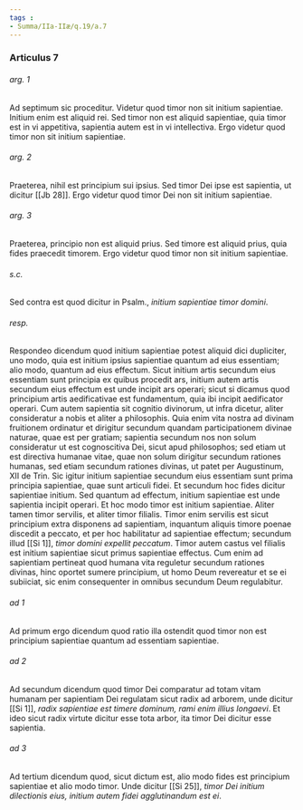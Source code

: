 ```yaml
---
tags : 
- Summa/IIa-IIæ/q.19/a.7
---
```


### Articulus 7

###### arg. 1
Ad septimum sic proceditur. Videtur quod timor non sit initium sapientiae. Initium enim est aliquid rei. Sed timor non est aliquid sapientiae, quia timor est in vi appetitiva, sapientia autem est in vi intellectiva. Ergo videtur quod timor non sit initium sapientiae.

###### arg. 2
Praeterea, nihil est principium sui ipsius. Sed timor Dei ipse est sapientia, ut dicitur [[Jb 28]]. Ergo videtur quod timor Dei non sit initium sapientiae.

###### arg. 3
Praeterea, principio non est aliquid prius. Sed timore est aliquid prius, quia fides praecedit timorem. Ergo videtur quod timor non sit initium sapientiae.

###### s.c.
Sed contra est quod dicitur in Psalm., *initium sapientiae timor domini*.

###### resp.
Respondeo dicendum quod initium sapientiae potest aliquid dici dupliciter, uno modo, quia est initium ipsius sapientiae quantum ad eius essentiam; alio modo, quantum ad eius effectum. Sicut initium artis secundum eius essentiam sunt principia ex quibus procedit ars, initium autem artis secundum eius effectum est unde incipit ars operari; sicut si dicamus quod principium artis aedificativae est fundamentum, quia ibi incipit aedificator operari. Cum autem sapientia sit cognitio divinorum, ut infra dicetur, aliter consideratur a nobis et aliter a philosophis. Quia enim vita nostra ad divinam fruitionem ordinatur et dirigitur secundum quandam participationem divinae naturae, quae est per gratiam; sapientia secundum nos non solum consideratur ut est cognoscitiva Dei, sicut apud philosophos; sed etiam ut est directiva humanae vitae, quae non solum dirigitur secundum rationes humanas, sed etiam secundum rationes divinas, ut patet per Augustinum, XII de Trin. Sic igitur initium sapientiae secundum eius essentiam sunt prima principia sapientiae, quae sunt articuli fidei. Et secundum hoc fides dicitur sapientiae initium. Sed quantum ad effectum, initium sapientiae est unde sapientia incipit operari. Et hoc modo timor est initium sapientiae. Aliter tamen timor servilis, et aliter timor filialis. Timor enim servilis est sicut principium extra disponens ad sapientiam, inquantum aliquis timore poenae discedit a peccato, et per hoc habilitatur ad sapientiae effectum; secundum illud [[Si 1]], *timor domini expellit peccatum*. Timor autem castus vel filialis est initium sapientiae sicut primus sapientiae effectus. Cum enim ad sapientiam pertineat quod humana vita reguletur secundum rationes divinas, hinc oportet sumere principium, ut homo Deum revereatur et se ei subiiciat, sic enim consequenter in omnibus secundum Deum regulabitur.

###### ad 1
Ad primum ergo dicendum quod ratio illa ostendit quod timor non est principium sapientiae quantum ad essentiam sapientiae.

###### ad 2
Ad secundum dicendum quod timor Dei comparatur ad totam vitam humanam per sapientiam Dei regulatam sicut radix ad arborem, unde dicitur [[Si 1]], *radix sapientiae est timere dominum, rami enim illius longaevi*. Et ideo sicut radix virtute dicitur esse tota arbor, ita timor Dei dicitur esse sapientia.

###### ad 3
Ad tertium dicendum quod, sicut dictum est, alio modo fides est principium sapientiae et alio modo timor. Unde dicitur [[Si 25]], *timor Dei initium dilectionis eius, initium autem fidei agglutinandum est ei*.

